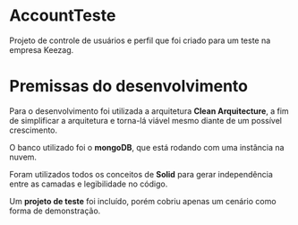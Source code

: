 # AccountTeste   

Projeto de controle de usuários e perfil que foi criado para um teste na empresa Keezag. 

  
# Premissas do desenvolvimento   

Para o desenvolvimento foi utilizada a arquitetura **Clean Arquitecture**, a fim de simplificar a arquitetura e torna-lá viável mesmo diante de um possível crescimento.  

O banco utilizado foi o **mongoDB**, que está rodando com uma instância na nuvem.   

Foram utilizados todos os conceitos de **Solid** para gerar independência entre as camadas e legibilidade no código.   

Um **projeto de teste** foi incluído, porém cobriu apenas um cenário como forma de demonstração. 
